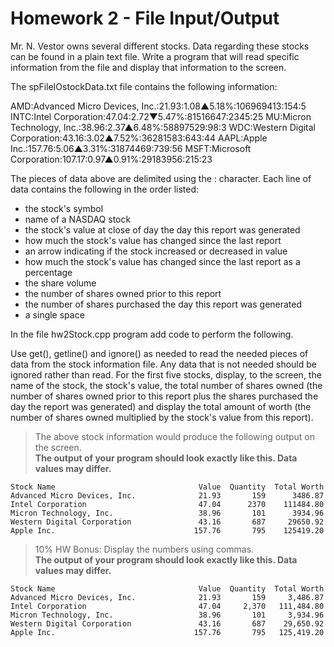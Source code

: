 # Homework 2 - File Input/Output

Mr. N. Vestor owns several different stocks. Data regarding these stocks can be found in a plain text file. Write a program that will read specific information from the file and display that information to the screen.

The spFileIOstockData.txt file contains the following information:

AMD:Advanced Micro Devices, Inc.:21.93:1.08▲5.18%:106969413:154:5 
INTC:Intel Corporation:47.04:2.72▼5.47%:81516647:2345:25 
MU:Micron Technology, Inc.:38.96:2.37▲6.48%:58897529:98:3 
WDC:Western Digital Corporation:43.16:3.02▲7.52%:36281583:643:44 
AAPL:Apple Inc.:157.76:5.06▲3.31%:31874469:739:56 
MSFT:Microsoft Corporation:107.17:0.97▲0.91%:29183956:215:23 

The pieces of data above are delimited using the : character. Each line of data contains the following in the order listed: 
* the stock's symbol
* name of a NASDAQ stock
* the stock's value at close of day the day this report was generated
* how much the stock's value has changed since the last report
* an arrow indicating if the stock increased or decreased in value
* how much the stock's value has changed since the last report as a percentage
* the share volume
* the number of shares owned prior to this report
* the number of shares purchased the day this report was generated
* a single space

 
In the file hw2Stock.cpp program add code to perform the following.


Use get(), getline() and ignore() as needed to read the needed pieces of data from the stock information file. Any data that is not needed should be ignored rather than read. For the first five stocks, display, to the screen, the name of the stock, the stock's value, the total number of shares owned (the number of shares owned prior to this report plus the shares purchased the day the report was generated) and display the total amount of worth (the number of shares owned multiplied by the stock's value from this report).


> The above stock information would produce the following output on the screen.  
> **The output of your program should look exactly like this. Data values may differ.**

    Stock Name                                Value  Quantity  Total Worth
    Advanced Micro Devices, Inc.              21.93       159      3486.87
    Intel Corporation                         47.04      2370    111484.80
    Micron Technology, Inc.                   38.96       101      3934.96
    Western Digital Corporation               43.16       687     29650.92
    Apple Inc.                               157.76       795    125419.20

> 10% HW Bonus: Display the numbers using commas.  
> **The output of your program should look exactly like this. Data values may differ.**

    Stock Name                                Value  Quantity  Total Worth
    Advanced Micro Devices, Inc.              21.93       159     3,486.87
    Intel Corporation                         47.04     2,370   111,484.80
    Micron Technology, Inc.                   38.96       101     3,934.96
    Western Digital Corporation               43.16       687    29,650.92
    Apple Inc.                               157.76       795   125,419.20